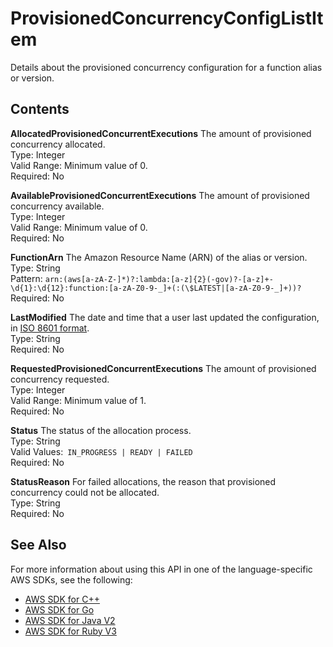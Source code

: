# ProvisionedConcurrencyConfigListItem<a name="API_ProvisionedConcurrencyConfigListItem"></a>

Details about the provisioned concurrency configuration for a function alias or version\.

## Contents<a name="API_ProvisionedConcurrencyConfigListItem_Contents"></a>

 **AllocatedProvisionedConcurrentExecutions**   <a name="SSS-Type-ProvisionedConcurrencyConfigListItem-AllocatedProvisionedConcurrentExecutions"></a>
The amount of provisioned concurrency allocated\.  
Type: Integer  
Valid Range: Minimum value of 0\.  
Required: No

 **AvailableProvisionedConcurrentExecutions**   <a name="SSS-Type-ProvisionedConcurrencyConfigListItem-AvailableProvisionedConcurrentExecutions"></a>
The amount of provisioned concurrency available\.  
Type: Integer  
Valid Range: Minimum value of 0\.  
Required: No

 **FunctionArn**   <a name="SSS-Type-ProvisionedConcurrencyConfigListItem-FunctionArn"></a>
The Amazon Resource Name \(ARN\) of the alias or version\.  
Type: String  
Pattern: `arn:(aws[a-zA-Z-]*)?:lambda:[a-z]{2}(-gov)?-[a-z]+-\d{1}:\d{12}:function:[a-zA-Z0-9-_]+(:(\$LATEST|[a-zA-Z0-9-_]+))?`   
Required: No

 **LastModified**   <a name="SSS-Type-ProvisionedConcurrencyConfigListItem-LastModified"></a>
The date and time that a user last updated the configuration, in [ISO 8601 format](https://www.iso.org/iso-8601-date-and-time-format.html)\.  
Type: String  
Required: No

 **RequestedProvisionedConcurrentExecutions**   <a name="SSS-Type-ProvisionedConcurrencyConfigListItem-RequestedProvisionedConcurrentExecutions"></a>
The amount of provisioned concurrency requested\.  
Type: Integer  
Valid Range: Minimum value of 1\.  
Required: No

 **Status**   <a name="SSS-Type-ProvisionedConcurrencyConfigListItem-Status"></a>
The status of the allocation process\.  
Type: String  
Valid Values:` IN_PROGRESS | READY | FAILED`   
Required: No

 **StatusReason**   <a name="SSS-Type-ProvisionedConcurrencyConfigListItem-StatusReason"></a>
For failed allocations, the reason that provisioned concurrency could not be allocated\.  
Type: String  
Required: No

## See Also<a name="API_ProvisionedConcurrencyConfigListItem_SeeAlso"></a>

For more information about using this API in one of the language\-specific AWS SDKs, see the following:
+  [AWS SDK for C\+\+](https://docs.aws.amazon.com/goto/SdkForCpp/lambda-2015-03-31/ProvisionedConcurrencyConfigListItem) 
+  [AWS SDK for Go](https://docs.aws.amazon.com/goto/SdkForGoV1/lambda-2015-03-31/ProvisionedConcurrencyConfigListItem) 
+  [AWS SDK for Java V2](https://docs.aws.amazon.com/goto/SdkForJavaV2/lambda-2015-03-31/ProvisionedConcurrencyConfigListItem) 
+  [AWS SDK for Ruby V3](https://docs.aws.amazon.com/goto/SdkForRubyV3/lambda-2015-03-31/ProvisionedConcurrencyConfigListItem) 